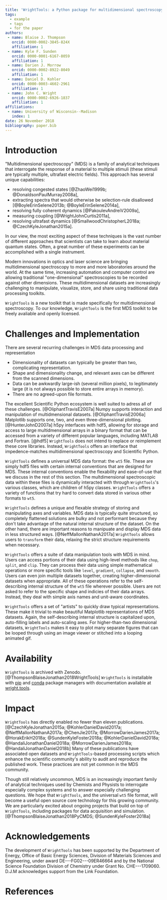```yaml
---
title: 'WrightTools: a Python package for multidimensional spectroscopy'
tags:
  - example
  - tags
  - for the paper
authors:
 - name: Blaise J. Thompson
   orcid: 0000-0002-3845-824X
   affiliation: 1
 - name: Kyle F. Sunden
   orcid: 0000-0001-6167-8059
   affiliation: 1
 - name: Darien J. Morrow
   orcid: 0000-0002-8922-8049
   affiliation: 1
 - name: Daniel D. Kohler
   orcid: 0000-0003-4602-2961
   affiliation: 1
 - name: John C. Wright
   orcid: 0000-0002-6926-1837
   affiliation: 1
affiliations:
 - name: University of Wisconsin--Madison
   index: 1
date: 26 November 2018
bibliography: paper.bib
---
```


# Introduction

"Multidimensional spectroscopy" (MDS) is a family of analytical techniques that interrogate the response of a material to multiple stimuli (these stimuli are typically multiple, ultrafast electric fields).
This approach has several unique capabilities:

- resolving congested states [@ZhaoWei1999b; @DonaldsonPaulMurray2008a],
- extracting spectra that would otherwise be selection-rule disallowed [@BoyleErinSelene2013b; @BoyleErinSelene2014a],
- resolving fully coherent dynamics [@PakoulevAndreiV2009a],
- measuring coupling [@WrightJohnCurtis2011a], 
- resolving ultrafast dynamics [@SmallwoodChristopherL2018a; @CzechKyleJonathan2015a]. 

In our view, the most exciting aspect of these techniques is the vast number of different approaches that scientists can take to learn about material quantum states.
Often, a great number of these experiments can be accomplished with a single instrument.

Modern innovations in optics and laser science are bringing multidimensional spectroscopy to more and more laboratories around the world.
At the same time, increasing automation and computer control are allowing traditional "one-dimensional" spectroscopies to be recorded against other dimensions.
These multidimensional datasets are increasingly challenging to manipulate, visualize, store, and share using traditional data processing toolkits.

``WrightTools`` is a new toolkit that is made specifically for multidimensional spectroscopy.
To our knowledge, ``WrightTools`` is the first MDS toolkit to be freely avaliable and openly licensed.

# Challenges and Implementation

There are several recurring challenges in MDS data processing and representation

- Dimensionality of datasets can typically be greater than two, complicating representation.
- Shape and dimensionality change, and relevant axes can be different from the scanned dimensions.
- Data can be awkwardly large-ish (several million pixels), to legitimately large (it is not always possible to store entire arrays in memory).
- There are no agreed-upon file formats.

The excellent Scientific Python ecosystem is well suited to adress all of these challenges. [@OliphantTravisE2007a]
Numpy supports interaction and manipulation of multidmensional datasets. [@OliphantTravisE2006a]
Matplotlib supports one, two, and even three-dimensional plotting. [@HunterJohnD2007a]
h5py interfaces with hdf5, allowing for storage and access to large multidmensional arrays in a binary format that can be accessed from a variety of different popular languages, including MATLAB and Fortran. [@hdf5]
``WrightTools`` does not intend to replace or reimplement these core libraries.
Instead, ``WrightTools`` offers an interface that impedence-matches multidimensional spectroscopy and Scientific Python.

``WrightTools`` defines a universal MDS data format: the ``wt5`` file.
These are simply hdf5 files with certain internal conventions that are designed for MDS.
These internal conventions enable the flexability and ease-of-use that we discuss in the rest of this section.
The multdimensional spectroscopic data within these files is dynamically interacted with through ``WrightTools``'s various classes, which are children of h5py classes.
``WrightTools`` offers a variety of functions that try hard to convert data stored in various other formats to ``wt5``.

``WrightTools`` defines a unique and flexable strategy of storing and manipulating axes and variables.
MDS data is typically quite structured, so completely flattened solutions are bulky and not performant because they don't take advantage of the natural internal structure of the dataset.
On the other hand, there are important reasons to manipuate and display MDS data in less structured ways. [@NeffMallonNathanA2017a]
``WrightTools`` allows users to ``transform`` their data, relaxing the strict structure requirements when necessary.

``WrightTools`` offers a suite of data manipulation tools with MDS in mind.
Users can access portions of their data using high-level methods like ``chop``, ``split``, and ``clip``.
They can process their data using simple mathematical operations or more specific tools like ``level``, ``gradient``, ``collapse``, and ``smooth``.
Users can even join multiple datasets together, creating higher-dimensional datasets when appropriate.
All of these operations refer to the self-describing internal structure of the ``wt5`` file wherever possible.
Users are not asked to refer to the specific shape and indicies of their data arrays.
Instead, they deal with simple axis names and unit-aware coordinates.

``WrightTools`` offers a set of "artists" to quickly draw typical representations.
These make it trivial to make beautiful Matplotlib representations of MDS datasets.
Again, the self-describing internal structure is capitalized upon, auto-filling labels and auto-scaling axes.
For higher-than-two dimensional datasets, ``WrightTools`` makes it easy to plot many separate figures that can be looped through using an image viewer or stitched into a looping animated gif.

# Availability 

``WrightTools`` is archived with Zenodo. [@ThompsonBlaiseJonathan2018WrightTools]
``WrightTools`` is installable with [pip](http://pypi.org/project/WrightTools/) and [conda](http://anaconda.org/conda-forge/wrighttools) package managers with documentation available at [wright.tools](http://wright.tools).

# Impact

``WrightTools`` has directly enabled no fewer than eleven publications. [@CzechKyleJonathan2015a; @KohlerDanielDavid2017a; @NeffMallonNathanA2017a; @ChenJie2017a; @MorrowDarienJames2017a; @HorakErikH2018a; @SundenKyleFoster2018a; @KohlerDanielDavid2018a; @HandaliJonathanDaniel2018a; @MorrowDarienJames2018a; @HandaliJonathanDaniel2018b]
Many of these publications have associated open datasets and ``WrightTools``-based processing scripts which enhance the scientific community's ability to audit and reproduce the published work.
These practices are not yet common in the MDS community.

Though still relatively uncommon, MDS is an increasingly important family of analytical techniques used by Chemists and Physists to interrogate especially complex systems and to answer especially challenging questions.
We hope that ``WrightTools``, and the universal ``wt5`` file format, will become a useful open source core technology for this growing community.
We are particularly excited about ongoing projects that build on top of ``WrightTools``, including packages for data acquisition and simulation. [@ThompsonBlaiseJonathan2018PyCMDS; @SundenKyleFoster2018a]

# Acknowledgements

The development of ``WrightTools`` has been supported by the Department of Energy, Office of Basic Energy Sciences, Division of Materials Sciences and Engineering, under award DE---FG02---09ER46664 and by the National Science Foundation Division of Chemistry under Grant No. CHE---1709060. 
D.J.M acknowledges support from the Link Foundation.

# References
